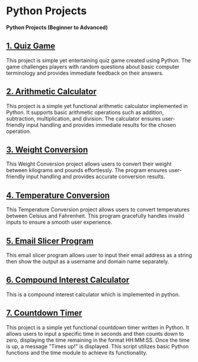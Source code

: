 # Python Projects
 <b>Python Projects (Beginner to Advanced)</b>

## <a href="Quiz_Game/quiz_game.py">1. Quiz Game</a>
<p>This project is simple yet entertaining quiz game created using Python. The game challenges players with random questions
about basic computer terminology and provides immediate feedback on their answers.</p>

## <a href="Arithmetic_Calculator/calculator.py">2. Arithmetic Calculator</a>
<p>This project is a simple yet functional arithmetic calculator implemented in Python. It supports basic arithmetic 
operations such as addition, subtraction, multiplication, and division. The calculator ensures user-friendly input
handling and provides immediate results for the chosen operation.</p>

## <a href="Weight_Conversion/weight_conversion.py">3. Weight Conversion</a>
<p>This Weight Conversion project allows users to convert their weight between kilograms and pounds effortlessly. The
program ensures user-friendly input handling and provides accurate conversion results.</p>

## <a href="Temperature_Conversion/temperature.py">4. Temperature Conversion</a>
<p>This Temperature Conversion project allows users to convert temperatures between Celsius and Fahrenheit. This program
gracefully handles invalid inputs to ensure a smooth user experience.</p>

## <a href="Email_Slicer/email_slicer.py">5. Email Slicer Program</a>
<p>This email slicer program allows user to input their email address as a string then show the output as a username and
domain name separately.</p>

## <a href="Compund_Interest_Calculator/compund_interest.py">6. Compound Interest Calculator</a>
<p>This is a compound interest calculator which is implemented in python.</p>

## <a href="Countdown_timer/countdown_timer.py">7. Countdown Timer</a>
<p>This project is a simple yet functional countdown timer written in Python. It allows users to input a specific time 
in seconds and then counts down to zero, displaying the time remaining in the format HH:MM:SS. Once the time is up, 
a message "Times up!" is displayed. This script utilizes basic Python functions and the time module to achieve 
its functionality.</p>